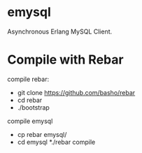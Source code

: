 # emysql

Asynchronous Erlang MySQL Client.

# Compile with Rebar

compile rebar:

* git clone https://github.com/basho/rebar
* cd rebar
* ./bootstrap

compile emysql

* cp rebar emysql/
* cd emysql
*./rebar compile
